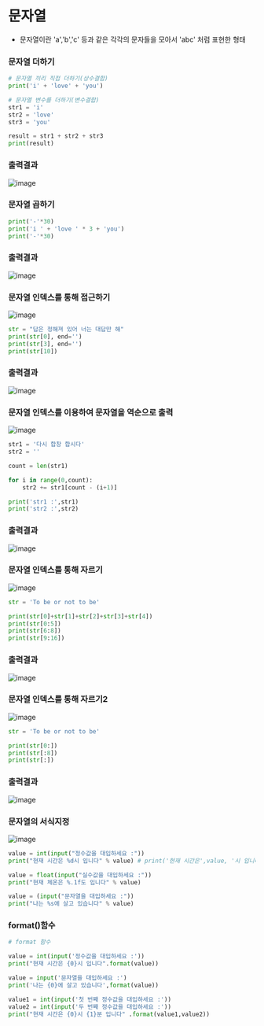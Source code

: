 # 문자열
- 문자열이란 'a','b','c' 등과 같은 각각의 문자들을 모아서 'abc' 처럼 표현한 형태

### 문자열 더하기
```py
# 문자열 끼리 직접 더하기(상수결합)
print('i' + 'love' + 'you')

# 문자열 변수를 더하기(변수결합)
str1 = 'i'
str2 = 'love'
str3 = 'you'

result = str1 + str2 + str3
print(result)
```
### 출력결과
![image](https://user-images.githubusercontent.com/82345970/162911964-804743b9-01a8-49b6-ad36-95a6eafa33a5.png)

### 문자열 곱하기
```py
print('-'*30)
print('i ' + 'love ' * 3 + 'you')
print('-'*30)
```
### 출력결과
![image](https://user-images.githubusercontent.com/82345970/162912514-aba450fe-fc4d-412e-b8fa-859c4b903838.png)

### 문자열 인덱스를 통해 접근하기
![image](https://user-images.githubusercontent.com/82345970/162912884-641de011-6e3c-4ede-b703-2f6e24b960fe.png)

```py
str = "답은 정해져 있어 너는 대답만 해"
print(str[0], end='')
print(str[3], end='')
print(str[10])
```
### 출력결과
![image](https://user-images.githubusercontent.com/82345970/162913289-06cd7658-8423-445d-9884-ecf9c7877af8.png)

### 문자열 인덱스를 이용하여 문자열을 역순으로 출력
![image](https://user-images.githubusercontent.com/82345970/162913404-ba710628-f3d8-4e64-9c58-a509d4af7f94.png)

```py
str1 = '다시 합창 합시다'
str2 = ''

count = len(str1)

for i in range(0,count):
    str2 += str1[count - (i+1)]

print('str1 :',str1)
print('str2 :',str2)
```

### 출력결과
![image](https://user-images.githubusercontent.com/82345970/162914143-9ddeb8a3-645a-4050-8b37-c4c7641a3afe.png)

### 문자열 인덱스를 통해 자르기
![image](https://user-images.githubusercontent.com/82345970/162914482-80a53e14-11bb-483b-9423-be069bc77ec0.png)

```py
str = 'To be or not to be'

print(str[0]+str[1]+str[2]+str[3]+str[4])
print(str[0:5])
print(str[6:8])
print(str[9:16])
```
### 출력결과
![image](https://user-images.githubusercontent.com/82345970/162915964-f84e5193-f7cf-4e5b-9f86-618084736e55.png)


### 문자열 인덱스를 통해 자르기2
![image](https://user-images.githubusercontent.com/82345970/162915611-fae84f7c-b004-4d8b-9645-06765d6d5a63.png)

```py
str = 'To be or not to be'

print(str[0:])
print(str[:8])
print(str[:])
```
### 출력결과
![image](https://user-images.githubusercontent.com/82345970/162915895-bd6477b0-bf22-41ab-b14b-061e5b6a15c0.png)


### 문자열의 서식지정
![image](https://user-images.githubusercontent.com/82345970/162916329-13c2d8f5-1fb4-4d5f-bdff-29090915bd23.png)

```py
value = int(input("정수값을 대입하세요 :"))
print("현재 시간은 %d시 입니다" % value) # print('현재 시간은',value, '시 입니다') 

value = float(input("실수값을 대입하세요 :"))
print("현재 체온은 %.1f도 입니다" % value)

value = (input("문자열을 대입하세요 :"))
print("나는 %s에 살고 있습니다" % value)
```

### format()함수
```py
# format 함수

value = int(input('정수값을 대입하세요 :'))
print("현재 시간은 {0}시 입니다".format(value))

value = input('문자열을 대입하세요 :')
print('나는 {0}에 살고 있습니다',format(value))

value1 = int(input('첫 번째 정수값을 대입하세요 :'))
value2 = int(input('두 번째 정수값을 대입하세요 :'))
print("현재 시간은 {0}시 {1}분 입니다" .format(value1,value2))
```


